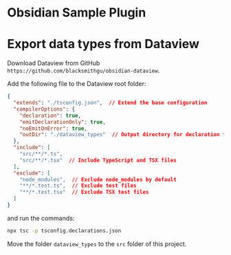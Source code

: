 # Obsidian Sample Plugin




# Export data types from Dataview

Download Dataview from GitHub `https://github.com/blacksmithgu/obsidian-dataview`.

Add the following file to the Dataview root folder:

```json
{
  "extends": "./tsconfig.json",  // Extend the base configuration
  "compilerOptions": {
    "declaration": true,
    "emitDeclarationOnly": true,
    "noEmitOnError": true,
    "outDir": "./dataview_types"  // Output directory for declaration files
  },
  "include": [
    "src/**/*.ts",
    "src/**/*.tsx"  // Include TypeScript and TSX files
  ],
  "exclude": [
    "node_modules",  // Exclude node_modules by default
    "**/*.test.ts",  // Exclude test files
    "**/*.test.tsx"  // Exclude TSX test files
  ]
}
```

and run the commands:

```bash
npx tsc -p tsconfig.declarations.json
```

Move the folder `dataview_types` to the `src` folder of this project.